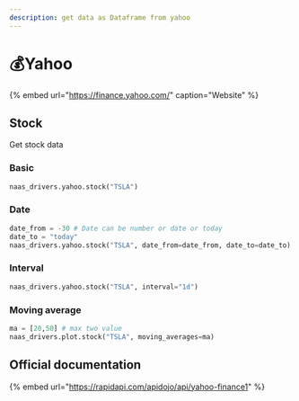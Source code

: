 ```yaml
---
description: get data as Dataframe from yahoo
---
```


# 💰Yahoo

{% embed url="https://finance.yahoo.com/" caption="Website" %}

## Stock

Get stock data

### Basic

```python
naas_drivers.yahoo.stock("TSLA")
```

### Date

```python
date_from = -30 # Date can be number or date or today
date_to = "today"
naas_drivers.yahoo.stock("TSLA", date_from=date_from, date_to=date_to)
```

### Interval

```python
naas_drivers.yahoo.stock("TSLA", interval="1d")
```

### Moving average

```python
ma = [20,50] # max two value
naas_drivers.plot.stock("TSLA", moving_averages=ma)
```

## Official documentation

{% embed url="https://rapidapi.com/apidojo/api/yahoo-finance1" %}

